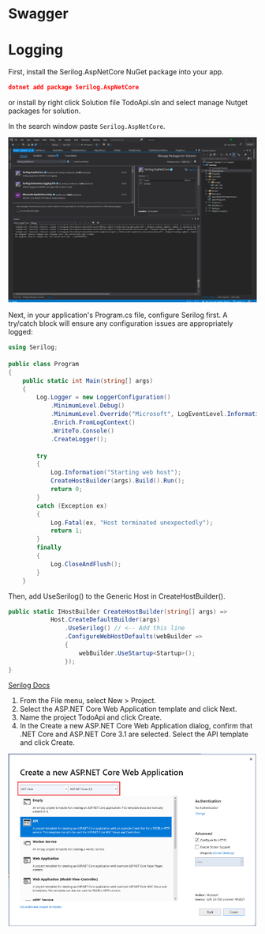 

# Swagger



# Logging


First, install the Serilog.AspNetCore NuGet package into your app.

```json
dotnet add package Serilog.AspNetCore
```
or install by right click Solution file TodoApi.sln and select manage Nutget packages for solution.

In the search window paste `Serilog.AspNetCore`.

![alt text](https://github.com/Onemanwolf/.Net_Core_Api_Getting_Started/blob/master/Labs/images/InstallSerilog_Nuget.png?raw=true 'Request Pipeline')


Next, in your application's Program.cs file, configure Serilog first. A try/catch block will ensure any configuration issues are appropriately logged:


```C#
using Serilog;

public class Program
{
    public static int Main(string[] args)
    {
        Log.Logger = new LoggerConfiguration()
            .MinimumLevel.Debug()
            .MinimumLevel.Override("Microsoft", LogEventLevel.Information)
            .Enrich.FromLogContext()
            .WriteTo.Console()
            .CreateLogger();

        try
        {
            Log.Information("Starting web host");
            CreateHostBuilder(args).Build().Run();
            return 0;
        }
        catch (Exception ex)
        {
            Log.Fatal(ex, "Host terminated unexpectedly");
            return 1;
        }
        finally
        {
            Log.CloseAndFlush();
        }
    }
```


Then, add UseSerilog() to the Generic Host in CreateHostBuilder().


```C#
public static IHostBuilder CreateHostBuilder(string[] args) =>
            Host.CreateDefaultBuilder(args)
                .UseSerilog() // <-- Add this line
                .ConfigureWebHostDefaults(webBuilder =>
                {
                    webBuilder.UseStartup<Startup>();
                });
}
```

[Serilog Docs](https://github.com/serilog/serilog-aspnetcore)

1. From the File menu, select New > Project.
2. Select the ASP.NET Core Web Application template and click Next.
3. Name the project TodoApi and click Create.
4. In the Create a new ASP.NET Core Web Application dialog, confirm that .NET Core and ASP.NET Core 3.1 are selected. Select the API template and click Create.

![alt text](https://github.com/Onemanwolf/.Net_Core_Api_Getting_Started/blob/master/Labs/images/CreateANewASPDotNetCoreWebApp.png?raw=true 'Request Pipeline')
